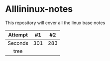 # Alllininux-notes
This repository will cover all the linux base notes 

| Attempt | #1    | #2    |
| :---:   | :---: | :---: |
| Seconds | 301   | 283   |
| tree    |       |       |  